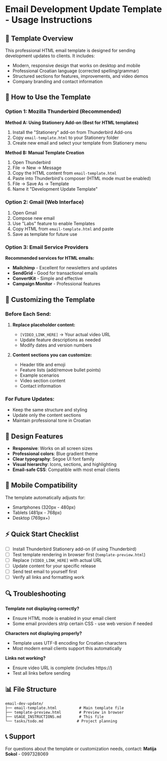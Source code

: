 # Email Development Update Template - Usage Instructions

## 📧 Template Overview
This professional HTML email template is designed for sending development updates to clients. It includes:
- Modern, responsive design that works on desktop and mobile
- Professional Croatian language (corrected spelling/grammar)
- Structured sections for features, improvements, and video demos
- Company branding and contact information

## 🔧 How to Use the Template

### Option 1: Mozilla Thunderbird (Recommended)
**Method A: Using Stationery Add-on (Best for HTML templates)**
1. Install the "Stationery" add-on from Thunderbird Add-ons
2. Copy `email-template.html` to your Stationery folder
3. Create new email and select your template from Stationery menu

**Method B: Manual Template Creation**
1. Open Thunderbird
2. File → New → Message
3. Copy the HTML content from `email-template.html`
4. Paste into Thunderbird's composer (HTML mode must be enabled)
5. File → Save As → Template
6. Name it "Development Update Template"

### Option 2: Gmail (Web Interface)
1. Open Gmail
2. Compose new email
3. Use "Labs" feature to enable Templates
4. Copy HTML from `email-template.html` and paste
5. Save as template for future use

### Option 3: Email Service Providers
**Recommended services for HTML emails:**
- **Mailchimp** - Excellent for newsletters and updates
- **SendGrid** - Good for transactional emails
- **ConvertKit** - Simple and effective
- **Campaign Monitor** - Professional features

## 📝 Customizing the Template

### Before Each Send:
1. **Replace placeholder content:**
   - `[VIDEO_LINK_HERE]` → Your actual video URL
   - Update feature descriptions as needed
   - Modify dates and version numbers

2. **Content sections you can customize:**
   - Header title and emoji
   - Feature lists (add/remove bullet points)
   - Example scenarios
   - Video section content
   - Contact information

### For Future Updates:
- Keep the same structure and styling
- Update only the content sections
- Maintain professional tone in Croatian

## 🎨 Design Features
- **Responsive**: Works on all screen sizes
- **Professional colors**: Blue gradient theme
- **Clear typography**: Segoe UI font family
- **Visual hierarchy**: Icons, sections, and highlighting
- **Email-safe CSS**: Compatible with most email clients

## 📱 Mobile Compatibility
The template automatically adjusts for:
- Smartphones (320px - 480px)
- Tablets (481px - 768px)
- Desktop (769px+)

## ⚡ Quick Start Checklist
- [ ] Install Thunderbird Stationery add-on (if using Thunderbird)
- [ ] Test template rendering in browser first (`template-preview.html`)
- [ ] Replace `[VIDEO_LINK_HERE]` with actual URL
- [ ] Update content for your specific release
- [ ] Send test email to yourself first
- [ ] Verify all links and formatting work

## 🔍 Troubleshooting

**Template not displaying correctly?**
- Ensure HTML mode is enabled in your email client
- Some email providers strip certain CSS - use web version if needed

**Characters not displaying properly?**
- Template uses UTF-8 encoding for Croatian characters
- Most modern email clients support this automatically

**Links not working?**
- Ensure video URL is complete (includes https://)
- Test all links before sending

## 📊 File Structure
```
email-dev-update/
├── email-template.html          # Main template file
├── template-preview.html        # Preview in browser
├── USAGE_INSTRUCTIONS.md        # This file
└── tasks/todo.md               # Project planning
```

## 📞 Support
For questions about the template or customization needs, contact:
**Matija Sokol** - 0997328069